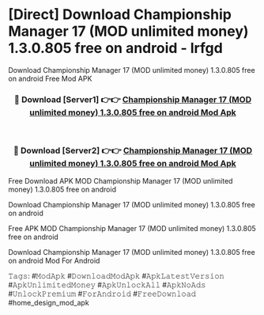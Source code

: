 # [Direct] Download Championship Manager 17 (MOD unlimited money) 1.3.0.805 free on android - lrfgd
Download Championship Manager 17 (MOD unlimited money) 1.3.0.805 free on android Free Mod APK

<div align="center">
<h3>🔴 Download [Server1] 👉👉 <a href="https://apk-comot.site?title=Championship_Manager_17_(MOD_unlimited_money)_1.3.0.805_free_on_android">Championship Manager 17 (MOD unlimited money) 1.3.0.805 free on android Mod Apk</a></h3><br>

<h3>🔴 Download [Server2] 👉👉 <a href="https://apk-comot.site?title=Championship_Manager_17_(MOD_unlimited_money)_1.3.0.805_free_on_android">Championship Manager 17 (MOD unlimited money) 1.3.0.805 free on android Mod Apk</a></h3>
</div>


Free Download APK MOD Championship Manager 17 (MOD unlimited money) 1.3.0.805 free on android

Download Championship Manager 17 (MOD unlimited money) 1.3.0.805 free on android 

Free APK MOD Championship Manager 17 (MOD unlimited money) 1.3.0.805 free on android 

Download Championship Manager 17 (MOD unlimited money) 1.3.0.805 free on android Mod For Android

𝚃𝚊𝚐𝚜: #𝙼𝚘𝚍𝙰𝚙𝚔 #𝙳𝚘𝚠𝚗𝚕𝚘𝚊𝚍𝙼𝚘𝚍𝙰𝚙𝚔 #𝙰𝚙𝚔𝙻𝚊𝚝𝚎𝚜𝚝𝚅𝚎𝚛𝚜𝚒𝚘𝚗 #𝙰𝚙𝚔𝚄𝚗𝚕𝚒𝚖𝚒𝚝𝚎𝚍𝙼𝚘𝚗𝚎𝚢 #𝙰𝚙𝚔𝚄𝚗𝚕𝚘𝚌𝚔𝙰𝚕𝚕 #𝙰𝚙𝚔𝙽𝚘𝙰𝚍𝚜 #𝚄𝚗𝚕𝚘𝚌𝚔𝙿𝚛𝚎𝚖𝚒𝚞𝚖 #𝙵𝚘𝚛𝙰𝚗𝚍𝚛𝚘𝚒𝚍 #𝙵𝚛𝚎𝚎𝙳𝚘𝚠𝚗𝚕𝚘𝚊𝚍 #home_design_mod_apk